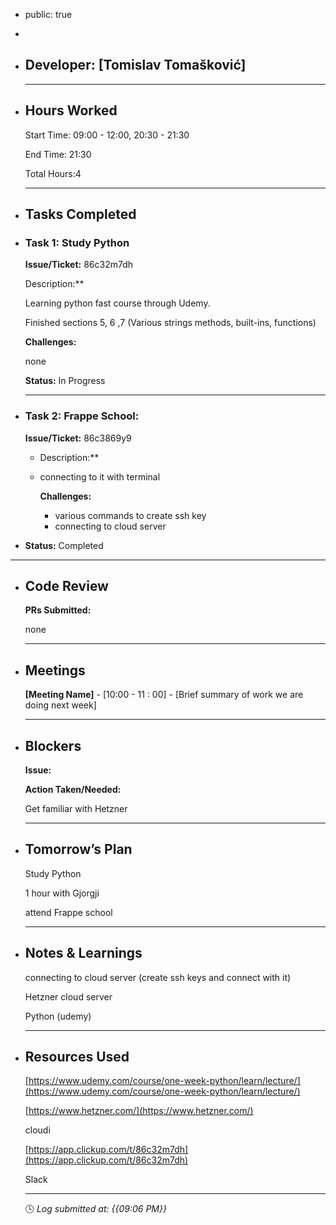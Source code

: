- public: true
-
- ## Developer: [Tomislav Tomašković]
  
  ---
- ## Hours Worked
  
  Start Time: 09:00 - 12:00,    20:30 - 21:30
  
  End Time: 21:30
  
  Total Hours:4
  
  ---
- ## Tasks Completed
- ### Task 1: Study Python
  
  **Issue/Ticket:** 86c32m7dh
  
  Description:**
  
  Learning python fast course through Udemy.
  
  Finished sections 5, 6 ,7 (Various strings methods, built-ins, functions)
  
  **Challenges:**
  
  none
  
  **Status:**  In Progress
  
  ---
- ### Task 2: Frappe School:
  
  **Issue/Ticket:** 86c3869y9
	- Description:**
	- connecting to it with terminal
	  
	  **Challenges:**
		- various commands to create ssh key
		- connecting to cloud server
- **Status:**  Completed
- ---
- ## Code Review
  
  **PRs Submitted:**
  
  none
  
  ---
- ## Meetings
  
  **[Meeting Name]** - [10:00 - 11 : 00] - [Brief summary of work we are doing next week]
  
  ---
- ## Blockers
  
  **Issue:**
  
  **Action Taken/Needed:**
  
  Get familiar with Hetzner
  
  ---
- ## Tomorrow’s Plan
  
  Study Python
  
  1 hour with Gjorgji
  
  attend Frappe school
  
  ---
- ## Notes & Learnings
  
  connecting to cloud server (create ssh keys and connect with it)
  
  Hetzner cloud server
  
  Python (udemy)
  
  ---
- ## Resources Used
  
  [https://www.udemy.com/course/one-week-python/learn/lecture/](https://www.udemy.com/course/one-week-python/learn/lecture/)
  
  [https://www.hetzner.com/](https://www.hetzner.com/)
  
  cloudi
  
  [https://app.clickup.com/t/86c32m7dh](https://app.clickup.com/t/86c32m7dh)
  
  Slack
  
  ---
  
  🕓 *Log submitted at: {{09:06 PM}}*